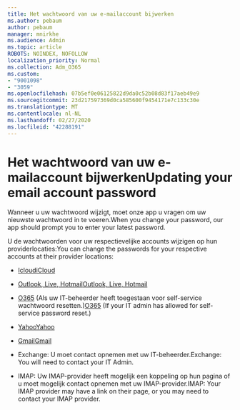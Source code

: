 ```yaml
---
title: Het wachtwoord van uw e-mailaccount bijwerken
ms.author: pebaum
author: pebaum
manager: mnirkhe
ms.audience: Admin
ms.topic: article
ROBOTS: NOINDEX, NOFOLLOW
localization_priority: Normal
ms.collection: Adm_O365
ms.custom:
- "9001098"
- "3059"
ms.openlocfilehash: 07b5ef0e06125822d9da0c52b08d83f17aeb49e9
ms.sourcegitcommit: 23d217597369d0ca585600f9454171e7c133c30e
ms.translationtype: MT
ms.contentlocale: nl-NL
ms.lasthandoff: 02/27/2020
ms.locfileid: "42288191"
---
```

# <a name="updating-your-email-account-password"></a><span data-ttu-id="b420a-102">Het wachtwoord van uw e-mailaccount bijwerken</span><span class="sxs-lookup"><span data-stu-id="b420a-102">Updating your email account password</span></span>

<span data-ttu-id="b420a-103">Wanneer u uw wachtwoord wijzigt, moet onze app u vragen om uw nieuwste wachtwoord in te voeren.</span><span class="sxs-lookup"><span data-stu-id="b420a-103">When you change your password, our app should prompt you to enter your latest password.</span></span>

<span data-ttu-id="b420a-104">U de wachtwoorden voor uw respectievelijke accounts wijzigen op hun providerlocaties:</span><span class="sxs-lookup"><span data-stu-id="b420a-104">You can change the passwords for your respective accounts at their provider locations:</span></span>

- [<span data-ttu-id="b420a-105">Icloud</span><span class="sxs-lookup"><span data-stu-id="b420a-105">iCloud</span></span>](https://support.apple.com/HT201487)

- [<span data-ttu-id="b420a-106">Outlook, Live, Hotmail</span><span class="sxs-lookup"><span data-stu-id="b420a-106">Outlook, Live, Hotmail</span></span>](https://account.live.com/password/reset)

- <span data-ttu-id="b420a-107">[O365](https://passwordreset.microsoftonline.com) (Als uw IT-beheerder heeft toegestaan voor self-service wachtwoord resetten.)</span><span class="sxs-lookup"><span data-stu-id="b420a-107">[O365](https://passwordreset.microsoftonline.com) (If your IT admin has allowed for self-service password reset.)</span></span>

- [<span data-ttu-id="b420a-108">Yahoo</span><span class="sxs-lookup"><span data-stu-id="b420a-108">Yahoo</span></span>](https://login.yahoo.com/account/challenge/username?done=https%3A%2F%2Fwww.yahoo.com%2F&authMechanism=secondary&chllngnm=base&sessionIndex=QQ--)

- [<span data-ttu-id="b420a-109">Gmail</span><span class="sxs-lookup"><span data-stu-id="b420a-109">Gmail</span></span>](https://support.google.com/mail/answer/41078?co=GENIE.Platform%3DDesktop&hl=en)

- <span data-ttu-id="b420a-110">Exchange: U moet contact opnemen met uw IT-beheerder.</span><span class="sxs-lookup"><span data-stu-id="b420a-110">Exchange: You will need to contact your IT Admin.</span></span>

- <span data-ttu-id="b420a-111">IMAP: Uw IMAP-provider heeft mogelijk een koppeling op hun pagina of u moet mogelijk contact opnemen met uw IMAP-provider.</span><span class="sxs-lookup"><span data-stu-id="b420a-111">IMAP: Your IMAP provider may have a link on their page, or you may need to contact your IMAP provider.</span></span>